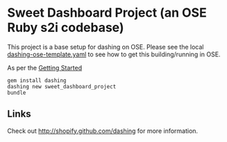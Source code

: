 # Sweet Dashboard Project (an OSE Ruby s2i codebase)

This project is a base setup for dashing on OSE.  Please see the local [dashing-ose-template.yaml](https://github.com/welshstew/sweet-dashboard-project/blob/master/dashing-ose-template.yaml) to see how to get this building/running in OSE.

As per the [Getting Started](http://dashing.io/)

```
gem install dashing
dashing new sweet_dashboard_project
bundle
```

## Links

Check out http://shopify.github.com/dashing for more information.